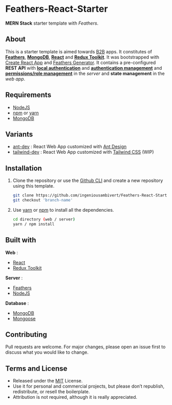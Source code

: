 # Feathers-React-Starter

 **MERN Stack** starter template with *Feathers*.

## About
This is a starter template is aimed towards [B2B](https://en.wikipedia.org/wiki/Business-to-business) apps. It constitutes of [**Feathers**](https://docs.feathersjs.com), [**MongoDB**](https://www.mongodb.com), [**React**](https://www.reactjs.org) and [**Redux Toolkit**](https://redux-toolkit.js.org/). It was bootstrapped with [Create React App](https://facebook.github.io/create-react-app/) and [Feathers Generator](https://docs.feathersjs.com/guides/basics/generator.html). It contains a pre-configured **REST API** with [**local authentication**](https://docs.feathersjs.com/api/authentication/local.html) and [**authentication management**](https://github.com/feathersjs-ecosystem/feathers-authentication-management/blob/master/docs.md) and [**permissions/role management**](https://github.com/feathersjs-ecosystem/feathers-permissions) in the *server* and **state management** in the *web app*.


## Requirements

- [NodeJS](https://nodejs.org)
- [npm](https://npmjs.com) or [yarn](https://yarnpkg.com)
- [MongoDB](https://www.mongodb.com)

## Variants

- [ant-dev](https://github.com/ingeniousambivert/Feathers-React-Starter/tree/antd-dev) : React Web App customized with [Ant Design](https://ant.design)
- [tailwind-dev](https://github.com/ingeniousambivert/Feathers-React-Starter/tree/tailwind-dev) : React Web App customized with [Tailwind CSS](https://tailwindcss.com) (WIP)

## Installation

1. Clone the repository or use the [Github CLI](https://cli.github.com/) and create a new repository using this template.

    ```bash
    git clone https://github.com/ingeniousambivert/Feathers-React-Starter.git
    git checkout 'branch-name'
    ```

2. Use [yarn](https://yarnpkg.com/) or [npm](https://npmjs.com) to install all the dependencies.

    ```bash
    cd directory (web / server)
    yarn / npm install
    ```

## Built with

**Web** :

- [React](https://www.reactjs.org)
- [Redux Toolkit](https://redux-toolkit.js.org/)

**Server** :

- [Feathers](https://docs.feathersjs.com)
- [NodeJS](https://nodejs.org)

**Database** :

- [MongoDB](https://www.mongodb.com)
- [Mongoose](https://mongoosejs.com/)

## Contributing

Pull requests are welcome. For major changes, please open an issue first to discuss what you would like to change.

## Terms and License

- Released under the [MIT](https://choosealicense.com/licenses/mit/) License.
- Use it for personal and commercial projects, but please don’t republish, redistribute, or resell the boilerplate.
- Attribution is not required, although it is really appreciated.

